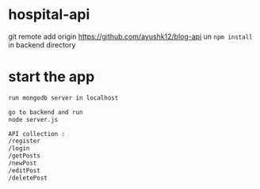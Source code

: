 # hospital-api

git remote add origin https://github.com/ayushk12/blog-api
un `npm install` in backend directory

# start the app

```bash
run mongodb server in localhost

go to backend and run
node server.js

API collection :
/register
/login
/getPosts
/newPost
/editPost
/deletePost



```

